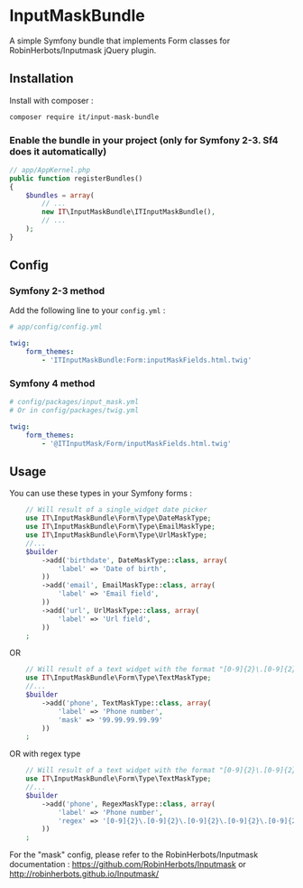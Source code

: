 # InputMaskBundle

A simple Symfony bundle that implements Form classes for RobinHerbots/Inputmask jQuery plugin.

## Installation

Install with composer :
```bash
composer require it/input-mask-bundle
```

### Enable the bundle in your project (only for Symfony 2-3. Sf4 does it automatically)

```php
// app/AppKernel.php
public function registerBundles()
{
    $bundles = array(
        // ...
        new IT\InputMaskBundle\ITInputMaskBundle(),
        // ...
    );
}
```

## Config

### Symfony 2-3 method
Add the following line to your `config.yml` :
```yaml
# app/config/config.yml

twig:
    form_themes:
        - 'ITInputMaskBundle:Form:inputMaskFields.html.twig'
```

### Symfony 4 method
```yaml
# config/packages/input_mask.yml
# Or in config/packages/twig.yml

twig:
    form_themes:
        - '@ITInputMask/Form/inputMaskFields.html.twig'
```

## Usage

You can use these types in your Symfony forms :

```php
    // Will result of a single_widget date picker
    use IT\InputMaskBundle\Form\Type\DateMaskType;
    use IT\InputMaskBundle\Form\Type\EmailMaskType;
    use IT\InputMaskBundle\Form\Type\UrlMaskType;
    //...
    $builder
        ->add('birthdate', DateMaskType::class, array(
            'label' => 'Date of birth',
        ))
        ->add('email', EmailMaskType::class, array(
            'label' => 'Email field',
        ))
        ->add('url', UrlMaskType::class, array(
            'label' => 'Url field',
        ))
    ;
```

OR

```php
    // Will result of a text widget with the format "[0-9]{2}\.[0-9]{2}\.[0-9]{2}\.[0-9]{2}\.[0-9]{2}"
    use IT\InputMaskBundle\Form\Type\TextMaskType;
    //...
    $builder
        ->add('phone', TextMaskType::class, array(
            'label' => 'Phone number',
            'mask' => '99.99.99.99.99'
        ))
    ;
```

OR with regex type

```php
    // Will result of a text widget with the format "[0-9]{2}\.[0-9]{2}\.[0-9]{2}\.[0-9]{2}\.[0-9]{2}"
    use IT\InputMaskBundle\Form\Type\TextMaskType;
    //...
    $builder
        ->add('phone', RegexMaskType::class, array(
            'label' => 'Phone number',
            'regex' => '[0-9]{2}\.[0-9]{2}\.[0-9]{2}\.[0-9]{2}\.[0-9]{2}'
        ))
    ;
```

For the "mask" config, please refer to the RobinHerbots/Inputmask documentation :
https://github.com/RobinHerbots/Inputmask
or
http://robinherbots.github.io/Inputmask/
